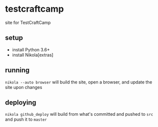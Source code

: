 # testcraftcamp
site for TestCraftCamp

## setup
- install Python 3.6+
- install Nikola[extras]

## running
`nikola --auto browser` will build the site, open a browser, and update the site upon changes

## deploying
`nikola github_deploy` will build from what's committed and pushed to `src` and push it to `master`
